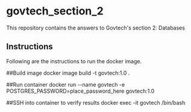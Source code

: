 # govtech_section_2

This repository contains the answers to Govtech's section 2: Databases

## Instructions
Following are the instructions to run the docker image.

##Build image
docker image build -t govtech:1.0 .

##Run container
docker run --name govtech -e POSTGRES_PASSWORD=place_password_here govtech:1.0

##SSH into container to verify results
docker exec -it govtech /bin/bash